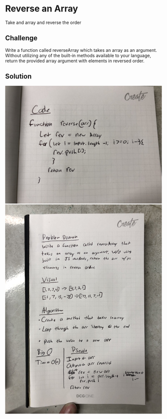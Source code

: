 # Reverse an Array
Take and array and reverse the order

## Challenge
Write a function called reverseArray which takes an array as an argument. Without utilizing any of the built-in methods available to your language, return the provided array argument with elements in reversed order.

## Solution
<img src=https://raw.githubusercontent.com/DevinTyler26/data-structures-and-algorithms/array_reverse/IMG_2312.JPG>
<img src=https://raw.githubusercontent.com/DevinTyler26/data-structures-and-algorithms/array_reverse/IMG_2311.JPG>

